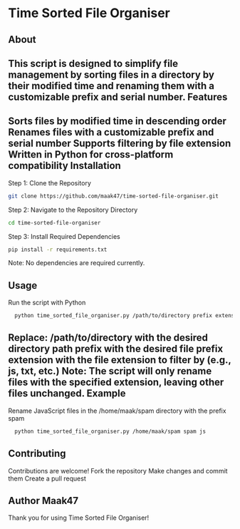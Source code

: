 Time Sorted File Organiser
=====================================
About
--------
This script is designed to simplify file management by sorting files in a directory by their modified time and renaming them with a customizable prefix and serial number.
Features
------------
Sorts files by modified time in descending order
Renames files with a customizable prefix and serial number
Supports filtering by file extension
Written in Python for cross-platform compatibility
Installation
---------------
Step 1: Clone the Repository
```Bash
git clone https://github.com/maak47/time-sorted-file-organiser.git
```
Step 2: Navigate to the Repository Directory
```Bash
cd time-sorted-file-organiser
```
Step 3: Install Required Dependencies
```Bash
pip install -r requirements.txt
```
Note: No dependencies are required currently.

Usage
---------
Run the script with Python
```Bash
  python time_sorted_file_organiser.py /path/to/directory prefix extension
```
Replace:
/path/to/directory with the desired directory path
prefix with the desired file prefix
extension with the file extension to filter by (e.g., js, txt, etc.)
Note: The script will only rename files with the specified extension, leaving other files unchanged.
Example
----------- 
Rename JavaScript files in the /home/maak/spam directory with the prefix spam
```Bash
  python time_sorted_file_organiser.py /home/maak/spam spam js
```

Contributing
---------------
Contributions are welcome!
Fork the repository
Make changes and commit them
Create a pull request

Author
Maak47
--------
Thank you for using Time Sorted File Organiser!
